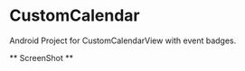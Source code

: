 # CustomCalendar
Android Project for CustomCalendarView with event badges.

** ScreenShot **

[](https://cloud.githubusercontent.com/assets/15227330/11995652/51ac758a-aa7a-11e5-90aa-2d5d241c3d73.png)
